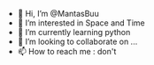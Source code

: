 - 👋 Hi, I’m @MantasBuu
- 👀 I’m interested in Space and Time
- 🌱 I’m currently learning python
- 💞️ I’m looking to collaborate on ...
- 📫 How to reach me : don't
